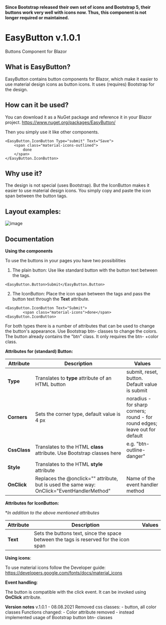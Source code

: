 **Since Bootstrap released their own set of icons and Bootstrap 5, their buttons work very well with icons now. Thus, this component is not longer required or maintained.**

# EasyButton v.1.0.1
Buttons Component for Blazor

## What is EasyButton?

EasyButton contains button components for Blazor, which make it easier to use material design icons as button icons. It uses (requires) Bootstrap for the design.


## How can it be used?

You can download it as a NuGet package and reference it in your Blazor project.
https://www.nuget.org/packages/EasyButton/

Then you simply use it like other components.

    <EasyButton.IconButton Type="submit" Text="Save">
        <span class="material-icons-outlined">
            done
        </span>
    </EasyButton.IconButton>

## Why use it?

The design is not special (uses Bootstrap). But the IconButton makes it easier to use material design icons.
You simply copy and paste the icon span between the button tags.

## Layout examples:

![image](https://user-images.githubusercontent.com/70850868/128259811-13cab841-2f11-42cd-84bd-0a6ed171bd17.png)

## Documentation

**Using the components**

To use the buttons in your pages you have two possibilities

1. The plain button: Use like standard button with the button text between the tags.
```
<EasyButton.Button>Submit</EasyButton.Button>
```

2. The IconButton: Place the icon span between the tags and pass the button text through the **Text** attribute.
```
<EasyButton.IconButton Text="Submit">
        <span class="material-icons">done</span>
<EasyButton.IconButton>
```

For both types there is a number of attributes that can be used to change the button's appearance.
Use Bootstrap btn- classes to change the colors. The button already contains the "btn" class. It only requires the btn- +color class.

**Attributes for (standard) Button:**

| Attribute  | Description | Values |
| ------------- | ------------- |------------- |
| **Type**  | Translates to **type** attribute of an HTML button  |submit, reset, button. Default value is submit|
| **Corners** | Sets the corner type, default value is 4 px | noradius - for sharp corners; round - for round edges; leave out for default |
| **CssClass** | Translates to the HTML **class** attribute. Use Bootstrap classes here | e.g. "btn-outline-danger" |
| **Style** | Translates to the HTML **style** attribute | |
| **OnClick** | Replaces the @onclick="" attribute, but is used the same way: OnClick="EventHandlerMethod" | Name of the event handler method |

**Attributes for IconButton:**

**In addition to the above mentioned attributes*

| Attribute  | Description | Values |
| ------------- | ------------- |------------- |
| **Text**  | Sets the buttons text, since the space between the tags is reserved for the icon span | |

**Using icons**:

To use material icons follow the Developer guide: https://developers.google.com/fonts/docs/material_icons

**Event handling**:

The button is compatible with the click event. It can be invoked using **OnClick** attribute.

**Version notes**
v.1.0.1 - 08.08.2021
Removed css classes: 
    - button, all color classes
Functions changed:
    - Color attribute removed
    - instead implemented usage of Bootstrap button btn- classes
